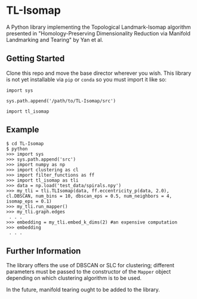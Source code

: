 # TL-Isomap

A Python library implementing the Topological Landmark-Isomap algorithm presented in "Homology-Preserving Dimensionality Reduction via Manifold Landmarking and Tearing" by Yan et al.

## Getting Started

Clone this repo and move the base director wherever you wish. This library is not yet installable via `pip` or `conda` so you must import it like so:

```
import sys

sys.path.append('/path/to/TL-Isomap/src')

import tl_isomap
```

## Example

```
$ cd TL-Isomap
$ python
>>> import sys
>>> sys.path.append('src')
>>> import numpy as np
>>> import clustering as cl
>>> import filter_functions as ff
>>> import tl_isomap as tli
>>> data = np.load('test_data/spirals.npy')
>>> my_tli = tli.TLIsomap(data, ff.eccentricity_p(data, 2.0), cl.DBSCAN, num_bins = 10, dbscan_eps = 0.5, num_neighbors = 4, isomap_eps = 0.1)
>>> my_tli.run_mapper()
>>> my_tli.graph.edges
 . . .
>>> embedding = my_tli.embed_k_dims(2) #an expensive computation
>>> embedding
 . . .
```

## Further Information

The library offers the use of DBSCAN or SLC for clustering; different parameters must be passed to the constructor of the `Mapper` object depending on which clustering algorithm is to be used.

In the future, manifold tearing ought to be added to the library.
